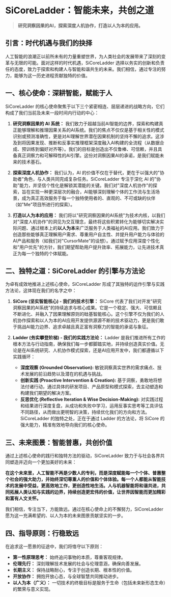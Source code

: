 # SiCoreLadder：智能未来，共创之道

> **研究洞察因果的AI，探索深度人机协作，打造以人为本的应用。**

## 引言：时代机遇与我们的抉择

人工智能的浪潮正以前所未有的力量重塑世界，为人类社会的发展带来了深刻的变革与无限的可能。面对这样的时代机遇，SiCoreLadder 选择以务实的创新和负责任的态度，致力于探索和构建人与智能和谐共生的未来。我们相信，通过专注的努力，能够为这一历史进程贡献独特的价值。

## 一、核心使命：深耕智能，赋能于人

SiCoreLadder 的核心使命聚焦于以下三个紧密相连、层层递进的战略方向，它们构成了我们当前及未来一段时间内行动的中心：

1.  **研究洞察因果的 AI 系统：**
    我们致力于超越当前AI智能的边界，探索和构建真正能够理解和推理因果关系的AI系统。我们的焦点不仅仅是基于相关性的模式识别或预测准确性，更是对AI理解世界潜在因果机制的坚持不懈的追求。这涉及到将因果发现、推断和反事实推理框架深度融入AI构建的全流程（从数据合成、预训练到偏好对齐等）。我们的目标是创造出不仅鲁棒、可信赖，并且具备真正洞察力和可解释性的AI引擎。这份对洞察因果AI的承诺，是我们赋能未来的技术基石。

2.  **探索深度人机协作：**
    我们认为，AI 的价值不仅在于替代，更在于以强大的"协助者"角色，与人类共同完成复杂任务。SiCoreLadder 专注于深化 AI 的"协助"能力，并坚信个性化是解锁其潜能的关键。我们对"深度人机协作"的探索，旨在实现一种更深层次的融合，AI能够深刻理解个体的工作流与生活场景，成为真正高效服务于每一个独特使用者的、直观的、不可或缺的伙伴（如"Me"项目所进行的探索）。

3.  **打造以人为本的应用：**
    我们将以"研究洞察因果的AI系统"为技术内核，以我们对"深度人机协作"的洞见为交互理念，最终将这些积累转化为能够切实解决实际问题、通过根本上的**以人为本**来广泛服务于人类福祉的AI应用。我们致力于创造那些能够真正理解用户需求、尊重用户自主性、并提升用户能力与体验的AI产品和服务（如我们对"CursorMate"的设想）。通过赋予应用深度个性化和"用户优先"的方针，我们期望帮助用户提升效率、拓展能力，让先进技术真正为每一个独特的个体赋能。

## 二、独特之道：SiCoreLadder 的引擎与方法论

为卓有成效地推进上述核心使命，SiCoreLadder 形成了其独特的运作引擎与实践方法论，这体现在我们的名字之中：

1.  **SiCore (坚实智能核心) - 我们的技术引擎：**
    SiCore 代表了我们对开发"研究洞察因果的AI系统"的持续追求与核心成果。它是一个稳定、强大、可信赖且不断进化、并融入了因果理解原则的硅基智能核心。这个引擎不仅为我们的人机协作探索和以人为本的AI应用开发提供源源不断的技术驱动力，更是我们敢于挑战AI能力边界、追求卓越且真正富有洞察力的智能的承诺与象征。

2.  **Ladder (务实攀登阶梯) - 我们的实践方法论：**
    Ladder 是我们推进所有工作的根本方法与行动指南，确保我们每一步都脚踏实地，并持续创造真实价值。无论是在AI系统研究、人机协作模式探索，还是AI应用开发中，我们都遵循以下实践循环：
    *   **深度观察 (Grounded Observation):** 敏锐洞察真实世界的需求痛点、技术发展的前沿趋势以及潜在的机遇与挑战。
    *   **创新实践 (Proactive Intervention & Creation):** 基于洞察，勇敢地将想法付诸行动，通过具体的研发项目、产品原型和模式探索，去主动塑造和构建我们期望的解决方案。
    *   **反思优化 (Reflective Iteration & Wise Decision-Making):** 对实践过程和结果进行深度复盘，从成功和失败中学习，运用反事实思考等工具评估不同路径，从而做出更明智的决策，持续优化我们的方向和方法。
    SiCoreLadder 的独特之处，正在于通过 Ladder 的方法论，将 SiCore 的强大能力，精准有效地导向我们的核心使命。

## 三、未来图景：智能普惠，共创价值

通过上述核心使命的践行和独特方法的驱动，SiCoreLadder 致力于与社会各界共同塑造并迈向一个更加美好的未来：

**在这个未来里，人工智能不再是少数人的专利，而是深度赋能每一个个体、普惠整个社会的强大助力，并始终深切尊重人的价值和个体体验。每一个人都能从智能技术的发展中受益，更高效地工作，更创造性地生活。人与机器智能将和谐共进，共同拓展人类认知与实践的边界，持续创造更宏伟的价值，让世界因智能而更加精彩和富有人文关怀。**

我们相信，专注当下，方能致远。通过在核心使命上的不懈努力，SiCoreLadder 愿为这一充满希望的、以人为本的未来图景贡献坚实的一步。

## 四、指导原则：行稳致远

在追求这一愿景的征途中，我们将恪守以下原则：

*   **第一性原理思考：** 始终追问事物的本质，尊重客观规律。
*   **伦理先行：** 深刻理解技术发展的社会与伦理意涵，确保向善发展。
*   **长期主义：** 保持战略耐心，专注于创造长期、根本性的价值。
*   **开放协作：** 拥抱开放心态，与全球智慧共同推动进步。
*   **以人为本（广义）：** 一切技术的终极目标是服务于生命（包括未来新形态生命）的繁荣与意义实现。


